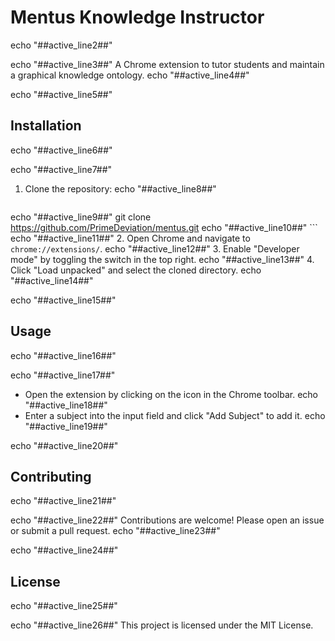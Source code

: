 # Mentus Knowledge Instructor
echo "##active_line2##"

echo "##active_line3##"
A Chrome extension to tutor students and maintain a graphical knowledge ontology.
echo "##active_line4##"

echo "##active_line5##"
## Installation
echo "##active_line6##"

echo "##active_line7##"
1. Clone the repository:
echo "##active_line8##"
    ```sh
echo "##active_line9##"
    git clone https://github.com/PrimeDeviation/mentus.git
echo "##active_line10##"
    ```
echo "##active_line11##"
2. Open Chrome and navigate to `chrome://extensions/`.
echo "##active_line12##"
3. Enable "Developer mode" by toggling the switch in the top right.
echo "##active_line13##"
4. Click "Load unpacked" and select the cloned directory.
echo "##active_line14##"

echo "##active_line15##"
## Usage
echo "##active_line16##"

echo "##active_line17##"
- Open the extension by clicking on the icon in the Chrome toolbar.
echo "##active_line18##"
- Enter a subject into the input field and click "Add Subject" to add it.
echo "##active_line19##"

echo "##active_line20##"
## Contributing
echo "##active_line21##"

echo "##active_line22##"
Contributions are welcome! Please open an issue or submit a pull request.
echo "##active_line23##"

echo "##active_line24##"
## License
echo "##active_line25##"

echo "##active_line26##"
This project is licensed under the MIT License.
